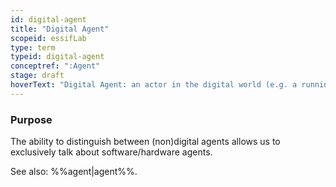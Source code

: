 ```yaml
---
id: digital-agent
title: "Digital Agent"
scopeid: essifLab
type: term
typeid: digital-agent
conceptref: ":Agent"
stage: draft
hoverText: "Digital Agent: an actor in the digital world (e.g. a running app, or a web-server) that executes actions for a specific party (the Principal of the digital agent)."
---
```


### Purpose
<!--State the purpose(s) for which it is necessary (or at least: desirable) to define <New Term>.-->
The ability to distinguish between (non)digital agents allows us to exclusively talk about software/hardware agents.

See also: %%agent|agent%%.